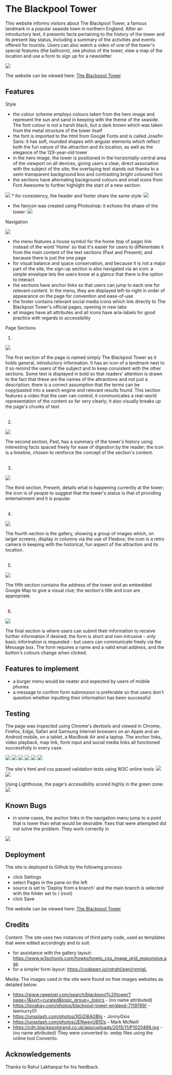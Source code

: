 # The Blackpool Tower

This website informs visitors about The Blackpool Tower, a famous landmark in a popular seaside town in northern England.
After an introductory text, it presents facts pertaining to the history of the tower and its present day status, including a summary of the activities and events offered for tourists.
Users can also watch a video of one of the tower's special features (the ballroom), see photos of the tower, view a map of the location and use a form to sign up for a newsletter.

<img src="assets/images/README images/main home page screenshot.png">

The website can be viewed here: [The Blackpool Tower](https://jillusc.github.io/Blackpool-Tower/index.html)


## Features

Style

* the colour scheme employs colours taken from the hero image and represent the sun and sand in keeping with the theme of the seaside. The font colour is not a harsh black, but a dark brown which was taken from the metal structure of the tower itself
* the font is imported to the html from Google Fonts and is called Josefin Sans: it has soft, rounded shapes with angular elements which reflect both the fun nature of the attraction and its location, as well as the elegance of the 129-year-old tower
* in the hero image, the tower is positioned in the horizontally-central area of the viewport on all devices, giving users a clear, direct association with the subject of the site; the overlaying text stands out thanks to a semi-transparent background box and contrasting bright coloured font
* the sections have alternating background colours and small icons from Font Awesome to further highlight the start of a new section:
<img src="assets/images/README images/headings and icons.png">
* for consistency, the header and footer share the same style:
<img src="assets/images/README images/header footer.png">

* the favicon was created using Photoshop: it echoes the shape of the tower: <img src="assets/images/README images/blackpool-tower-favicon.png">


Navigation

<img src="assets/images/README images/navigation screenshot.png">

* the menu features a house symbol for the home (top of page) link instead of the word 'Home' so that it's easier for users to differentiate it from the main content of the text sections (Past and Present); and because there is just the one page
* for visual balance and space conservation, and because it is not a major part of the site, the sign-up section is also navigated via an icon: a simple envelope lets the users know at a glance that there is the option to interact
* the sections have anchor links so that users can jump to each one for relevant content. In the menu, they are displayed left-to-right in order of appearance on the page for convention and ease-of-use
* the footer contains relevant social media icons which link directly to The Blackpool Tower's official pages, opening in new tabs
* all images have alt attributes and all icons have aria-labels for good practice with regards to accessibility

Page Sections

  1.   
<img src="assets/images/README images/1 section.png">


The first section of the page is named simply The Blackpool Tower as it holds general, introductory information. It has an icon of a landmark next to it so remind the users of the subject and to keep consistent with the other sections. Some text is displayed in bold so that readers' attention is drawn to the fact that these are the names of the attractions and not just a description; there is a correct assumption that the terms can be copy/pasted into a search engine and relevant results found. This section features a video that the user can control; it communicates a real-world representation of the content so far very clearly; it also visually breaks up the page's chunks of text.
<BR><BR>

  2.
<img src="assets/images/README images/2 section.png">

The second section, Past, has a summary of the tower's history using interesting facts spaced freely for ease of digestion by the reader; the icon is a timeline, chosen to reinforce the concept of the section's content.
<BR><BR>


  3.
<img src="assets/images/README images/3 section.png">

The third section, Present, details what is happening currently at the tower; the icon is of people to suggest that the tower's status is that of providing entertainment and it is popular.
<BR><BR>


  4.
<img src="assets/images/README images/4 section.png">

The fourth section is the gallery, showing a group of images which, on larger screens, display in columns via the use of Flexbox; the icon is a retro camera in keeping with the historical, fun aspect of the attraction and its location.
<BR><BR>

  5.
<img src="assets/images/README images/5 section.png">

The fifth section contains the address of the tower and an embedded Google Map to give a visual clue; the section's title and icon are appropriate.
<BR><BR>

  6.
<img src="assets/images/README images/6 section.png">

The final section is where users can submit their information to receive further information if desired; the form is short and non-intrusive - only basic information is requested - but users can communicate freely via the Message box. The form requires a name and a valid email address, and the button's colours change when clicked.

## Features to implement

* a burger menu would be neater and expected by users of mobile phones
* a message to confirm form submission is preferable so that users don't question whether inputting their information has been successful

## Testing

The page was inspected using Chrome's devtools and viewed in Chrome, Firefox, Edge, Safari and Samsung Internet browsers on an Apple and an Android mobile, on a tablet, a MacBook Air and a laptop. The anchor links, video playback, map link, form input and social media links all functioned successfully in every case.

<img src="assets/images/README images/video edge.png">
<img src="assets/images/README images/map samsung.jpg">
<img src="assets/images/README images/6 section.png">
<img src="assets/images/README images/6 section.png">
<img src="assets/images/README images/6 section.png">
<img src="assets/images/README images/6 section.png">


The site's html and css passed validation tests using W3C online tools:
<img src="assets/images/README images/html validated.png">
<img src="https://github.com/jillusc/Blackpool-Tower/assets/139234433/85a38c27-811a-4d63-916b-4276066ca8c7">

Using Lighthouse, the page's accessibility scored highly in the green zone:
<img src="https://github.com/jillusc/Blackpool-Tower/assets/139234433/487b9e4c-c122-454f-8555-40459e26e3b6">

## Known Bugs


* in some cases, the anchor links in the navigation menu jump to a point that is lower than what would be desirable: fixes that were attempted did not solve the problem. They work correctly in 
<img src="https://github.com/jillusc/Blackpool-Tower/assets/139234433/487b9e4c-c122-454f-8555-40459e26e3b6">

## Deployment

The site is deployed to Github by the following process:

* click Settings
* select Pages in the pane on the left
* source is set to 'Deploy from a branch' and the main branch is selected with the folder set to / (root)
* click Save

The website can be viewed here: [The Blackpool Tower](https://jillusc.github.io/Blackpool-Tower/index.html)

## Credits

Content:
The site uses two instances of third party code, used as templates that were edited accordingly and to suit:

* for assistance with the gallery layout: <https://www.w3schools.com/howto/howto_css_image_grid_responsive.asp>
* for a simpler form layout: <https://codepen.io/rstrahl/pen/rxmjgL>

Media:
The images used in the site were found on free images websites as detailed below:

* <https://www.rawpixel.com/search/blackpool%20tower?page=1&sort=curated&topic_group=_topics>    - (no name attributed)
* <https://pixabay.com/photos/blackpool-tower-england-7119769/>    - leemurry01
* <https://unsplash.com/photos/XGlZj6AGBlg>    - JonnyGios
* <https://unsplash.com/photos/JENweyUB1Ds>    - Mark McNeill
* <https://cdn.blackpoolgrand.co.uk/app/uploads/2015/11/P1020466.jpg>    - (no name attributed)
They were converted to .webp files using the online tool Convertio.

## Acknowledgements

Thanks to Rahul Lakhanpal for his feedback.
